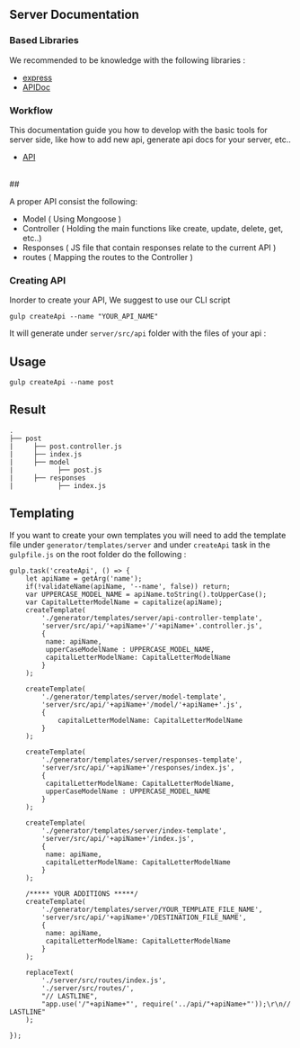 ## Server Documentation
### Based Libraries
We recommended to be knowledge with the following libraries :
* <a href="https://github.com/expressjs/express" target="_blank">express</a>
* <a href="https://github.com/apidoc/apidoc" target="_blank">APIDoc</a>



### Workflow

This documentation guide you how to develop with the basic tools for server side, like how to add new api, generate api docs for your server, etc..
* [API](#api)

<br/>
## <a name="api"></a>

A proper API consist the following:

- Model ( Using Mongoose )
- Controller ( Holding the main functions like create, update, delete, get, etc..)
- Responses ( JS file that contain responses relate to the current API )
- routes ( Mapping the routes to the Controller )

### Creating API 

Inorder to create your API, We suggest to use our CLI script<br/>

``` gulp createApi --name "YOUR_API_NAME" ```

It will generate under ```server/src/api``` folder with the files of your api :

## Usage 

``` gulp createApi --name post ```

## Result 
    .
    ├── post         
    |     ├── post.controller.js                    
    |     ├── index.js   
    |     ├── model   
    |           ├── post.js 
    |     ├── responses
    |           ├── index.js   

## Templating 

If you want to create your own templates you will need to add the template file under `generator/templates/server`
and under `createApi` task in the `gulpfile.js` on the root folder do the following :

```
gulp.task('createApi', () => {
    let apiName = getArg('name');
    if(!validateName(apiName, '--name', false)) return;
    var UPPERCASE_MODEL_NAME = apiName.toString().toUpperCase();
    var CapitalLetterModelName = capitalize(apiName);
    createTemplate(
        './generator/templates/server/api-controller-template',
        'server/src/api/'+apiName+'/'+apiName+'.controller.js',
        {
         name: apiName,
         upperCaseModelName : UPPERCASE_MODEL_NAME,
         capitalLetterModelName: CapitalLetterModelName
        }
    );
    
    createTemplate(
        './generator/templates/server/model-template',
        'server/src/api/'+apiName+'/model/'+apiName+'.js',
        {
            capitalLetterModelName: CapitalLetterModelName
        }
    );
    
    createTemplate(
        './generator/templates/server/responses-template',
        'server/src/api/'+apiName+'/responses/index.js',
        {
         capitalLetterModelName: CapitalLetterModelName,
         upperCaseModelName : UPPERCASE_MODEL_NAME
        }
    );
    
    createTemplate(
        './generator/templates/server/index-template',
        'server/src/api/'+apiName+'/index.js',
        {
         name: apiName,
         capitalLetterModelName: CapitalLetterModelName
        }
    );
    
    /***** YOUR ADDITIONS *****/
    createTemplate(
        './generator/templates/server/YOUR_TEMPLATE_FILE_NAME',
        'server/src/api/'+apiName+'/DESTINATION_FILE_NAME',
        {
         name: apiName,
         capitalLetterModelName: CapitalLetterModelName
        }
    );
    
    replaceText(
        './server/src/routes/index.js',
        './server/src/routes/',
        "// LASTLINE",
        "app.use('/"+apiName+"', require('../api/"+apiName+"'));\r\n// LASTLINE"
    );
    
});
```
